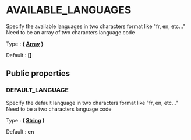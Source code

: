 # AVAILABLE_LANGUAGES

Specify the available languages in two characters format like "fr, en, etc..."
Need to be an array of two characters language code

Type : **{ [Array](http://php.net/manual/en/language.types.array.php) }**

Default : **[]**



## Public properties


### DEFAULT_LANGUAGE

Specify the default language in two characters format like "fr, en, etc..."
Need to be a two characters language code

Type : **{ [String](http://php.net/manual/en/language.types.string.php) }**

Default : **en**